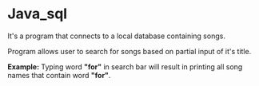 # Java_sql
It's a program that connects to a local database containing songs.

Program allows user to search for songs based on partial input of it's title.

**Example:**
Typing word **"for"** in search bar will result in printing all song names that contain word **"for"**.
